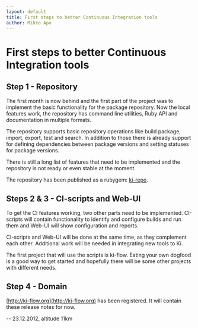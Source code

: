 ```yaml
---
layout: default
title: First steps to better Continuous Integration tools
author: Mikko Apo
---
```


# First steps to better Continuous Integration tools

## Step 1 - Repository

The first month is now behind and the first part of the project was to implement the basic
functionality for the package repository. Now the local features work, the repository
has command line utilities, Ruby API and documentation in multiple formats.

The repository supports basic repository operations like build package, import, export,
test and search. In addition to those there is already support for defining
dependencies between package versions and setting statuses for package versions.

There is still a long list of features that need to be implemented and
the repository is not ready or even stable at the moment.

The repository has been published as a rubygem: [ki-repo](https://rubygems.org/gems/ki-repo).

## Steps 2 & 3 - CI-scripts and Web-UI

To get the CI features working, two other parts need to be implemented. CI-scripts
will contain functionality to identify and configure builds and run them and Web-UI
will show configuration and reports.

CI-scripts and Web-UI will be done at the same time, as they complement each other.
Additional work will be needed in integrating new tools to Ki.

The first project that will use the scripts is ki-flow. Eating your own dogfood is
a good way to get started and hopefully there will be some other projects with
different needs.

## Step 4 - Domain

[http://ki-flow.org](http://ki-flow.org) has been registered. It will contain these release notes for now.

--
23.12.2012, altitude 11km